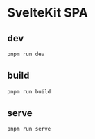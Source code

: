 # SvelteKit SPA

## dev

```bash
pnpm run dev
```

## build

```bash
pnpm run build
```

## serve

```bash
pnpm run serve
```
